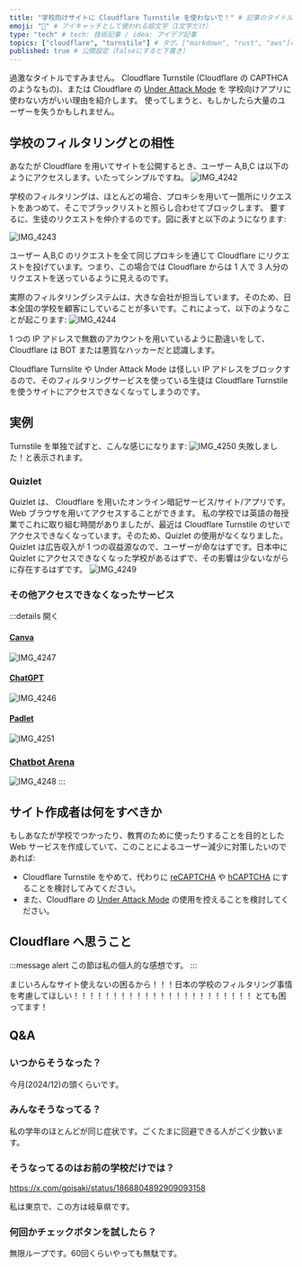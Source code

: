 ```yaml
---
title: "学校向けサイトに Cloudflare Turnstile を使わないで！" # 記事のタイトル
emoji: "🙇" # アイキャッチとして使われる絵文字（1文字だけ）
type: "tech" # tech: 技術記事 / idea: アイデア記事
topics: ["cloudflare", "turnstile"] # タグ。["markdown", "rust", "aws"]のように指定する
published: true # 公開設定（falseにすると下書き）
---
```

過激なタイトルですみません。
Cloudflare Turnstile (Cloudflare の CAPTHCA のようなもの)、または Cloudflare の [Under Attack Mode](https://developers.cloudflare.com/fundamentals/reference/under-attack-mode/) を 学校向けアプリに使わない方がいい理由を紹介します。
使ってしまうと、もしかしたら大量のユーザーを失うかもしれません。

## 学校のフィルタリングとの相性

あなたが Cloudflare を用いてサイトを公開するとき、ユーザー A,B,C は以下のようにアクセスします。いたってシンプルですね。
![IMG_4242](https://github.com/user-attachments/assets/c5bc213c-c26b-400e-9295-b3c352fd0578)

学校のフィルタリングは、ほとんどの場合、プロキシを用いて一箇所にリクエストをあつめて、そこでブラックリストと照らし合わせてブロックします。
要するに、生徒のリクエストを仲介するのです。図に表すと以下のようになります:

![IMG_4243](https://github.com/user-attachments/assets/8c181623-156a-4947-a2c1-872ab7442b2f)

ユーザー A,B,C のリクエストを全て同じプロキシを通じて Cloudflare にリクエストを投げています。つまり、この場合では Cloudflare からは 1 人で 3 人分のリクエストを送っているように見えるのです。

実際のフィルタリングシステムは、大きな会社が担当しています。そのため、日本全国の学校を顧客にしていることが多いです。これによって、以下のようなことが起こります:
![IMG_4244](https://github.com/user-attachments/assets/17a6ddb3-4003-4809-a317-a93fc4bbbfb1)

1 つの IP アドレスで無数のアカウントを用いているように勘違いをして、Cloudflare は BOT または悪質なハッカーだと認識します。

Cloudflare Turnslite や Under Attack Mode は怪しい IP アドレスをブロックするので、そのフィルタリングサービスを使っている生徒は Cloudflare Turnstile を使うサイトにアクセスできなくなってしまうのです。

## 実例

Turnstile を単独で試すと、こんな感じになります:
![IMG_4250](https://github.com/user-attachments/assets/7ab1083d-bb6a-46a4-892d-545e0e8ea75a)
失敗しました！と表示されます。

### Quizlet

Quizlet は、 Cloudflare を用いたオンライン暗記サービス/サイト/アプリです。 Web ブラウザを用いてアクセスすることができます。
私の学校では英語の毎授業でこれに取り組む時間がありましたが、最近は Cloudflare Turnstile のせいでアクセスできなくなっています。そのため、Quizlet の使用がなくなりました。
Quizlet は広告収入が 1 つの収益源なので、ユーザーが命なはずです。日本中に Quizlet にアクセスできなくなった学校があるはずで、その影響は少ないながらに存在するはずです。
![IMG_4249](https://github.com/user-attachments/assets/1596159c-c1df-4bdd-9019-a57c8d1c127b)

### その他アクセスできなくなったサービス

:::details 開く
#### [Canva](https://www.canva.com)
![IMG_4247](https://github.com/user-attachments/assets/fbe7b6fe-ead0-4440-9d9d-dc3cd5c9a14b)

#### [ChatGPT](https://chatgpt.com)
![IMG_4246](https://github.com/user-attachments/assets/81fe06d2-ca35-4a10-a83e-fd6cb201593d)

#### [Padlet](https://ja.padlet.com)
![IMG_4251](https://github.com/user-attachments/assets/75e855d2-ddd3-40f7-9fb8-87ed02526081)

### [Chatbot Arena](https://lmarena.ai)
![IMG_4248](https://github.com/user-attachments/assets/5482dcce-2f6c-4d8c-9d23-574a28ba6f18)
:::

## サイト作成者は何をすべきか

もしあなたが学校でつかったり、教育のために使ったりすることを目的とした Web サービスを作成していて、このことによるユーザー減少に対策したいのであれば:
- Cloudflare Turnstile をやめて、代わりに [reCAPTCHA](https://www.google.com/recaptcha/about/) や [hCAPTCHA](https://www.hcaptcha.com) にすることを検討してみてください。
- また、Cloudflare の [Under Attack Mode](https://developers.cloudflare.com/fundamentals/reference/under-attack-mode/) の使用を控えることを検討してください。

## Cloudflare へ思うこと

:::message alert
この節は私の個人的な感想です。
:::

まじいろんなサイト使えないの困るから！！！日本の学校のフィルタリング事情を考慮してほしい！！！！！！！！！！！！！！！！！！！！！！！
とても困ってます！

## Q&A

### いつからそうなった？

今月(2024/12)の頭くらいです。

### みんなそうなってる？

私の学年のほとんどが同じ症状です。ごくたまに回避できる人がごく少数います。

### そうなってるのはお前の学校だけでは？

https://x.com/goisaki/status/1868804892909093158

私は東京で、この方は岐阜県です。

### 何回かチェックボタンを試したら？

無限ループです。60回くらいやっても無駄です。

